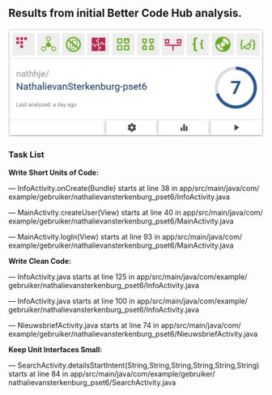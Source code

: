 ## **Results from initial Better Code Hub analysis.**

![start](https://github.com/nathhje/NathalievanSterkenburg-pset6/blob/master/doc/rank%20from%20first%20analysis.jpg)

### **Task List**

**Write Short Units of Code:**
  
  — InfoActivity.​onCreate(Bundle)
      starts at line 38 in app/​src/​main/​java/​com/​example/​gebruiker/​nathalievansterkenburg_​pset6/​InfoActivity.​java
  
  — MainActivity.​createUser(View)
      starts at line 40 in app/​src/​main/​java/​com/​example/​gebruiker/​nathalievansterkenburg_​pset6/​MainActivity.​java
  
  — MainActivity.​logIn(View)
      starts at line 93 in app/​src/​main/​java/​com/​example/​gebruiker/​nathalievansterkenburg_​pset6/​MainActivity.​java

**Write Clean Code:**
  
  — InfoActivity.​java
      starts at line 125 in app/​src/​main/​java/​com/​example/​gebruiker/​nathalievansterkenburg_​pset6/​InfoActivity.​java
  
  — InfoActivity.​java
      starts at line 100 in app/​src/​main/​java/​com/​example/​gebruiker/​nathalievansterkenburg_​pset6/​InfoActivity.​java
  
  — NieuwsbriefActivity.​java
      starts at line 74 in app/​src/​main/​java/​com/​example/​gebruiker/​nathalievansterkenburg_​pset6/​NieuwsbriefActivity.​java

**Keep Unit Interfaces Small:**
  
  — SearchActivity.​detailsStartIntent(String,​String,​String,​String,​String,​String)
      starts at line 84 in app/​src/​main/​java/​com/​example/​gebruiker/​nathalievansterkenburg_​pset6/​SearchActivity.​java
